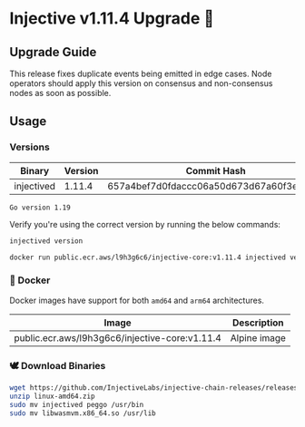 # Injective v1.11.4 Upgrade 🥷

## Upgrade Guide

This release fixes duplicate events being emitted in edge cases. Node operators should apply this version on consensus and non-consensus nodes as soon as possible.

## Usage

### Versions

| Binary    | Version |Commit Hash
| -------- | ------- |------- |
| injectived  | 1.11.4   |657a4bef7d0fdaccc06a50d673d67a60f3ee33f2|

`Go version 1.19`

Verify you're using the correct version by running the below commands:
```bash
injectived version
```

```bash
docker run public.ecr.aws/l9h3g6c6/injective-core:v1.11.4 injectived version
```

### 🐳 Docker

Docker images have support for both `amd64` and `arm64` architectures.

| Image    | Description |
| -------- | ------- |
| public.ecr.aws/l9h3g6c6/injective-core:v1.11.4 | Alpine image |

### 🕊️ Download Binaries

```bash
wget https://github.com/InjectiveLabs/injective-chain-releases/releases/download/v1.11.4-1686608669/linux-amd64.zip
unzip linux-amd64.zip
sudo mv injectived peggo /usr/bin
sudo mv libwasmvm.x86_64.so /usr/lib
```
